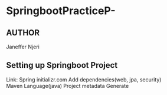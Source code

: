 # SpringbootPracticeP-
## AUTHOR
Janeffer Njeri
## Setting up Springboot Project
Link: Spring initializr.com
Add dependencies(web, jpa, security)  
Maven
Language(java)
Project metadata
Generate
